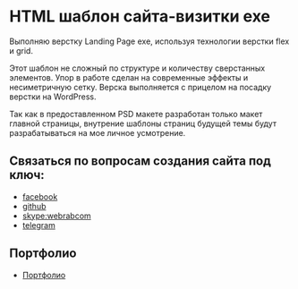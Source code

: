 # HTML шаблон сайта-визитки exe

Выполняю верстку Landing Page exe, используя технологии верстки flex и grid.

Этот шаблон не сложный по структуре и количеству сверстанных элементов. Упор в работе сделан на современные эффекты и несиметричную сетку. Верска выполняется с прицелом на посадку верстки на WordPress.

Так как в предоставленном PSD макете разработан только макет главной страницы, внутрение шаблоны страниц будущей темы будут разрабатываться на мое личное усмотрение.

## Связаться по вопросам создания сайта под ключ:

* [facebook](https://www.facebook.com/frontendercode)
* [github](https://github.com/frontend-coder)
* [skype:webrabcom](href="skype:webrabcom")
* [telegram](https://t.me/frontendcoder)

## Портфолио
* [Портфолио](https://frontend-coder.github.io)